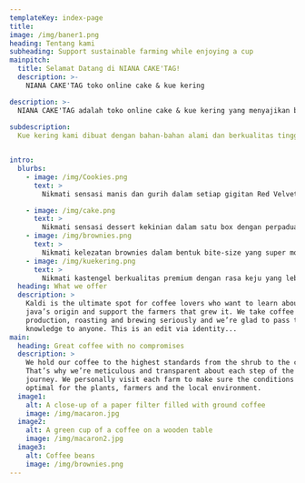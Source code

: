 ```yaml
---
templateKey: index-page
title: 
image: /img/baner1.png
heading: Tentang kami
subheading: Support sustainable farming while enjoying a cup
mainpitch:
  title: Selamat Datang di NIANA CAKE'TAG!
  description: >-
    NIANA CAKE'TAG toko online cake & kue kering 

description: >-
  NIANA CAKE'TAG adalah toko online cake & kue kering yang menyajikan berbagai jenis cake & kue kering lezat juga berkualitas.
  
subdescription: 
  Kue kering kami dibuat dengan bahan-bahan alami dan berkualitas tinggi, Kami memiliki berbagai jenis cake & kue kering, dari klasik hingga modern.


intro:
  blurbs:
    - image: /img/Cookies.png
      text: >
        Nikmati sensasi manis dan gurih dalam setiap gigitan Red Velvet Cookies kami! Dibuat dengan bahan berkualitas tinggi, cookies ini memiliki tekstur yang lembut di dalam dan renyah di luar, berpadu dengan cita rasa khas red velvet yang kaya dan sedikit cokelat.

    - image: /img/cake.png
      text: >
        Nikmati sensasi dessert kekinian dalam satu box dengan perpaduan layer cake, mousse, dan topping premium yang lembut serta lumer di mulut! Dibuat dari bahan berkualitas tanpa pengawet, Dessert Box kami siap memanjakan lidahmu dengan rasa manis yang pas dan tekstur yang creamy.
    - image: /img/brownies.png
      text: >
        Nikmati kelezatan brownies dalam bentuk bite-size yang super moist, fudgy, dan lumer di mulut! Dibuat dari cokelat premium dengan kombinasi rasa yang menggoda, Brownies Bite kami siap memanjakan lidahmu di setiap gigitan.
    - image: /img/kuekering.png
      text: >
        Nikmati kastengel berkualitas premium dengan rasa keju yang lebih kuat, tekstur renyah, dan aroma menggoda di setiap gigitannya! Dibuat dari bahan pilihan seperti keju edam dan cheddar asli, tanpa pengawet, serta diproses dengan resep spesial yang menghasilkan kastengel yang lumer di mulut dan super gurih.
  heading: What we offer
  description: >
    Kaldi is the ultimate spot for coffee lovers who want to learn about their
    java’s origin and support the farmers that grew it. We take coffee
    production, roasting and brewing seriously and we’re glad to pass that
    knowledge to anyone. This is an edit via identity...
main:
  heading: Great coffee with no compromises
  description: >
    We hold our coffee to the highest standards from the shrub to the cup.
    That’s why we’re meticulous and transparent about each step of the coffee’s
    journey. We personally visit each farm to make sure the conditions are
    optimal for the plants, farmers and the local environment.
  image1:
    alt: A close-up of a paper filter filled with ground coffee
    image: /img/macaron.jpg
  image2:
    alt: A green cup of a coffee on a wooden table
    image: /img/macaron2.jpg
  image3:
    alt: Coffee beans
    image: /img/brownies.png
---
```

